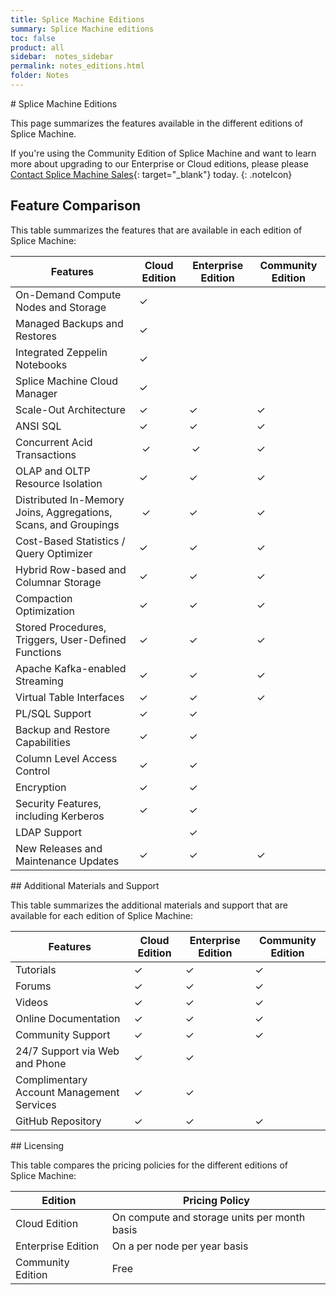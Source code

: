 ```yaml
---
title: Splice Machine Editions
summary: Splice Machine editions
toc: false
product: all
sidebar:  notes_sidebar
permalink: notes_editions.html
folder: Notes
---
```

<section>
<div class="TopicContent" data-swiftype-index="true" markdown="1">
# Splice Machine Editions

This page summarizes the features available in the different editions of
Splice Machine.

If you're using the Community Edition of Splice Machine and want to
learn more about upgrading to our Enterprise or Cloud editions, please
please [Contact Splice Machine Sales][1]{: target="_blank"} today.
{: .noteIcon}

## Feature Comparison

This table summarizes the features that are available in each edition of
Splice Machine:

<table class="featureList">
                <col />
                <col />
                <col />
    			<col />
                <thead>
                    <tr>
                        <th>Features</th>
                        <th>Cloud Edition</th>
                        <th>Enterprise Edition</th>
                        <th>Community Edition</th>
                    </tr>
                </thead>
                <tbody>
                    <tr>
                        <td class="featureName">On-Demand Compute Nodes and Storage</td>
                        <td class="checkmark">✓</td>
                        <td> </td>
                        <td> </td>
                    </tr>
                    <tr>
                        <td class="featureName">Managed Backups and Restores</td>
                        <td class="checkmark">✓</td>
                        <td> </td>
                        <td> </td>
                    </tr>
                    <tr>
                        <td class="featureName">Integrated Zeppelin Notebooks</td>
                        <td class="checkmark">✓</td>
                        <td> </td>
                        <td> </td>
                    </tr>
                    <tr>
                        <td class="featureName">Splice Machine Cloud Manager</td>
                        <td class="checkmark">✓</td>
                        <td> </td>
                        <td> </td>
                    </tr>
                    <tr>
                        <td class="featureName">Scale-Out Architecture</td>
                        <td class="checkmark">✓</td>
                        <td class="checkmark">✓</td>
                        <td class="checkmark">✓</td>
                    </tr>
                    <tr>
                        <td class="featureName">ANSI SQL</td>
                        <td class="checkmark">✓</td>
                        <td class="checkmark">✓</td>
                        <td class="checkmark">✓</td>
                    </tr>
                    <tr>
                        <td class="featureName">Concurrent Acid Transactions</td>
                        <td class="checkmark"> ✓</td>
                        <td class="checkmark"> ✓</td>
                        <td class="checkmark">✓</td>
                    </tr>
                    <tr>
                        <td class="featureName">OLAP and OLTP Resource Isolation</td>
                        <td class="checkmark">✓</td>
                        <td class="checkmark">✓</td>
                        <td class="checkmark">✓</td>
                    </tr>
                    <tr>
                        <td class="featureName">Distributed In-Memory Joins, Aggregations, Scans, and Groupings</td>
                        <td class="checkmark"> ✓</td>
                        <td class="checkmark">✓</td>
                        <td class="checkmark">✓</td>
                    </tr>
                    <tr>
                        <td class="featureName">Cost-Based Statistics / Query Optimizer</td>
                        <td class="checkmark">✓</td>
                        <td class="checkmark">✓</td>
                        <td class="checkmark">✓</td>
                    </tr>
                    <tr>
                        <td class="featureName">Hybrid Row-based and Columnar Storage</td>
                        <td class="checkmark">✓</td>
                        <td class="checkmark">✓</td>
                        <td class="checkmark">✓</td>
                    </tr>
                    <tr>
                        <td class="featureName">Compaction Optimization</td>
                        <td class="checkmark">✓</td>
                        <td class="checkmark">✓</td>
                        <td class="checkmark">✓</td>
                    </tr>
                    <tr>
                        <td class="featureName">Stored Procedures, Triggers, User-Defined Functions</td>
                        <td class="checkmark">✓</td>
                        <td class="checkmark">✓</td>
                        <td class="checkmark">✓</td>
                    </tr>
                    <tr>
                        <td class="featureName">Apache Kafka-enabled Streaming</td>
                        <td class="checkmark">✓</td>
                        <td class="checkmark">✓</td>
                        <td class="checkmark">✓</td>
                    </tr>
                    <tr>
                        <td class="featureName">Virtual Table Interfaces</td>
                        <td class="checkmark">✓</td>
                        <td class="checkmark">✓</td>
                        <td class="checkmark">✓</td>
                    </tr>
                    <tr>
                        <td class="featureName">PL/SQL Support</td>
                        <td class="checkmark">✓</td>
                        <td class="checkmark">✓</td>
                        <td> </td>
                    </tr>
                    <tr>
                        <td class="featureName">Backup and Restore Capabilities</td>
                        <td class="checkmark">✓</td>
                        <td class="checkmark">✓</td>
                        <td> </td>
                    </tr>
                    <tr>
                        <td class="featureName">Column Level Access Control</td>
                        <td class="checkmark">✓</td>
                        <td class="checkmark">✓</td>
                        <td> </td>
                    </tr>
                    <tr>
                        <td class="featureName">Encryption</td>
                        <td class="checkmark">✓</td>
                        <td class="checkmark">✓</td>
                        <td> </td>
                    </tr>
                    <tr>
                        <td class="featureName">Security Features, including Kerberos</td>
                        <td class="checkmark">✓</td>
                        <td class="checkmark">✓</td>
                        <td> </td>
                    </tr>
                    <tr>
                        <td class="featureName">LDAP Support</td>
                        <td> </td>
                        <td class="checkmark">✓</td>
                        <td> </td>
                    </tr>
                    <tr>
                        <td class="featureName">New Releases and Maintenance Updates</td>
                        <td class="checkmark">✓</td>
                        <td class="checkmark">✓</td>
                        <td class="checkmark">✓</td>
                    </tr>
                </tbody>
            </table>
## Additional Materials and Support

This table summarizes the additional materials and support that are
available for each edition of Splice Machine:

<table class="featureList">
                <col />
                <col />
                <col />
    			<col />
                <thead>
                    <tr>
                        <th>Features</th>
                        <th>Cloud Edition</th>
                        <th>Enterprise Edition</th>
                        <th>Community Edition</th>
                    </tr>
                </thead>
    			<tbody>
                    <tr>
                        <td class="featureName">Tutorials</td>
                        <td class="checkmark">✓</td>
                        <td class="checkmark">✓</td>
                        <td class="checkmark">✓</td>
                    </tr>
                    <tr>
                        <td class="featureName">Forums</td>
                        <td class="checkmark">✓</td>
                        <td class="checkmark">✓</td>
                        <td class="checkmark">✓</td>
                    </tr>
                    <tr>
                        <td class="featureName">Videos</td>
                        <td class="checkmark">✓</td>
                        <td class="checkmark">✓</td>
                        <td class="checkmark">✓</td>
                    </tr>
                    <tr>
                        <td class="featureName">Online Documentation</td>
                        <td class="checkmark">✓</td>
                        <td class="checkmark">✓</td>
                        <td class="checkmark">✓</td>
                    </tr>
                    <tr>
                        <td class="featureName">Community Support</td>
                        <td class="checkmark">✓</td>
                        <td class="checkmark">✓</td>
                        <td class="checkmark">✓</td>
                    </tr>
                    <tr>
                        <td class="featureName">24/7 Support via Web and Phone</td>
                        <td class="checkmark">✓</td>
                        <td class="checkmark">✓</td>
                        <td> </td>
                    </tr>
                    <tr>
                        <td class="featureName">Complimentary Account Management Services</td>
                        <td class="checkmark">✓</td>
                        <td class="checkmark">✓</td>
                        <td> </td>
                    </tr>
                    <tr>
                        <td class="featureName">GitHub Repository</td>
                        <td class="checkmark">✓</td>
                        <td class="checkmark">✓</td>
                        <td class="checkmark">✓</td>
                    </tr>
    			</tbody>
            </table>
## Licensing

This table compares the pricing policies for the different editions of
Splice Machine:

<table class="featureList">
                <col />
                <col />
                <col />
    			<col />
                <thead>
                    <tr>
                        <th>Edition</th>
                        <th>Pricing Policy</th>
                    </tr>
                </thead>
                <tbody>
                    <tr>
						<td class="featureName">Cloud Edition</td>
                        <td class="leftAlign">On compute and storage units per month basis</td>
					</tr>
					<tr>
						<td class="featureName">Enterprise Edition</td>
                        <td class="leftAlign">On a per node per year basis</td>
					</tr>
					<tr>
						<td class="featureName">Community Edition</td>
                        <td class="leftAlign">Free</td>
                    </tr>
                </tbody>
            </table>
</div>
</section>



[1]: http://www.splicemachine.com/company/contact-us/
